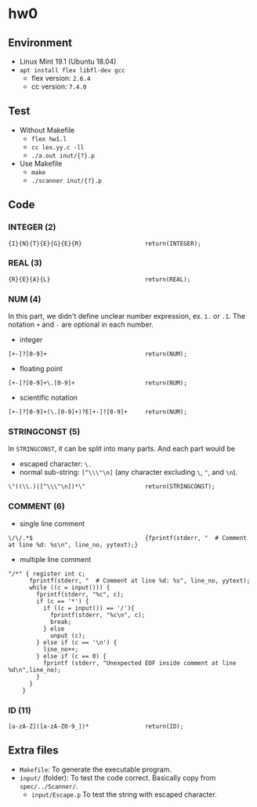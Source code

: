 # hw0

## Environment
- Linux Mint 19.1 (Ubuntu 18.04)
- `apt install flex libfl-dev gcc`
  - flex version: `2.6.4`
  - cc version: `7.4.0`

## Test
- Without Makefile
  - `flex hw1.l`
  - `cc lex.yy.c -ll`
  - `./a.out inut/{?}.p`
- Use Makefile
  - `make`
  - `./scanner inut/{?}.p`

## Code
### INTEGER (2)
```
{I}{N}{T}{E}{G}{E}{R}                  return(INTEGER);
```

### REAL (3)
```
{R}{E}{A}{L}                           return(REAL);
```

### NUM (4)
In this part, we didn't define unclear number expression, ex. `1.` or `.1`.
The notation `+` and `-` are optional in each number.

- integer
```
[+-]?[0-9]+                            return(NUM);
```

- floating point
```
[+-]?[0-9]+\.[0-9]+                    return(NUM);
```

- scientific notation
```
[+-]?[0-9]+(\.[0-9]+)?E[+-]?[0-9]+     return(NUM);
```

### STRINGCONST (5)
In `STRINGCONST`, it can be split into many parts. And each part would be
  - escaped character: `\.`
  - normal sub-string: `[^\\\"\n]` (any character excluding `\`, `"`, and `\n`).
```
\"((\\.)|[^\\\"\n])*\"                 return(STRINGCONST);
```

### COMMENT (6)
- single line comment
```
\/\/.*$                                {fprintf(stderr, "  # Comment at line %d: %s\n", line_no, yytext);}
```

- multiple line comment
```
"/*" { register int c;
      fprintf(stderr, "  # Comment at line %d: %s", line_no, yytext);
      while ((c = input())) {
        fprintf(stderr, "%c", c);
        if (c == '*') {
          if ((c = input()) == '/'){
            fprintf(stderr, "%c\n", c);
            break;
          } else
            unput (c);
        } else if (c == '\n') {
          line_no++;
        } else if (c == 0) {
          fprintf (stderr, "Unexpected EOF inside comment at line %d\n",line_no);
        }
      }
    }
```

### ID (11)
```
[a-zA-Z]([a-zA-Z0-9_])*                return(ID);
```

## Extra files
- `Makefile`:
To generate the executable program.
- `input/` (folder):
To test the code correct. Basically copy from `spec/../Scanner/`.
  - `input/Escape.p`
  To test the string with escaped character.

